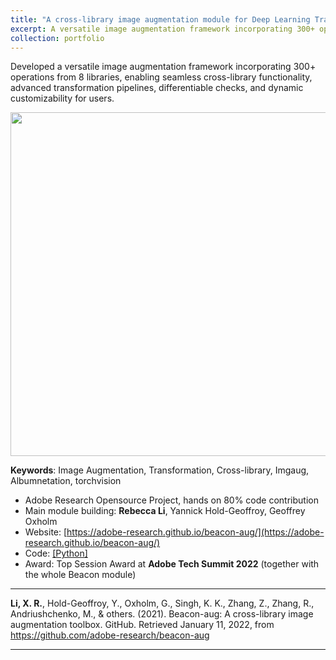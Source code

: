 ```yaml
---
title: "A cross-library image augmentation module for Deep Learning Training"
excerpt: A versatile image augmentation framework incorporating 300+ operations from 8 popular libraries <br/><img src='https://adobe-research.github.io/beacon-aug/_images/flowchart.png' width='400'>"
collection: portfolio
---
```



Developed a versatile image augmentation framework incorporating 300+ operations from 8 libraries, enabling seamless cross-library functionality, advanced transformation pipelines, differentiable checks, and dynamic customizability for users.

<p align="center"><img src="https://adobe-research.github.io/beacon-aug/_images/flowchart.png" width="550" class="inline"/></p>

**Keywords**: Image Augmentation, Transformation, Cross-library, Imgaug, Albumnetation, torchvision

- Adobe Research Opensource Project, hands on 80% code contribution
- Main module building: **Rebecca Li**, Yannick Hold-Geoffroy, Geoffrey Oxholm
- Website: [https://adobe-research.github.io/beacon-aug/](https://adobe-research.github.io/beacon-aug/)
- Code: [[Python]](https://github.com/adobe-research/beacon-aug)
- Award: Top Session Award at **Adobe Tech Summit 2022** (together with the whole Beacon module)

---
**Li, X. R.**, Hold-Geoffroy, Y., Oxholm, G., Singh, K. K., Zhang, Z., Zhang, R., Andriushchenko, M., & others. (2021). Beacon-aug: A cross-library image augmentation toolbox. GitHub. Retrieved January 11, 2022, from https://github.com/adobe-research/beacon-aug

---
